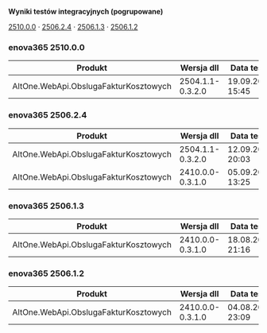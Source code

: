 **Wyniki testów integracyjnych (pogrupowane)**

[2510.0.0](#enova365-251000) · [2506.2.4](#enova365-250624) · [2506.1.3](#enova365-250613) · [2506.1.2](#enova365-250612)

### enova365 2510.0.0

| Produkt                               | Wersja dll       | Data testu       | Status |
|---------------------------------------|------------------|------------------|--------|
| AltOne.WebApi.ObslugaFakturKosztowych | 2504.1.1-0.3.2.0 | 19.09.2025 15:45 | ❌      |

### enova365 2506.2.4

| Produkt                               | Wersja dll       | Data testu       | Status |
|---------------------------------------|------------------|------------------|--------|
| AltOne.WebApi.ObslugaFakturKosztowych | 2504.1.1-0.3.2.0 | 12.09.2025 20:03 | ✅      |
| AltOne.WebApi.ObslugaFakturKosztowych | 2410.0.0-0.3.1.0 | 05.09.2025 13:25 | ✅      |

### enova365 2506.1.3

| Produkt                               | Wersja dll       | Data testu       | Status |
|---------------------------------------|------------------|------------------|--------|
| AltOne.WebApi.ObslugaFakturKosztowych | 2410.0.0-0.3.1.0 | 18.08.2025 21:16 | ✅      |

### enova365 2506.1.2

| Produkt                               | Wersja dll       | Data testu       | Status |
|---------------------------------------|------------------|------------------|--------|
| AltOne.WebApi.ObslugaFakturKosztowych | 2410.0.0-0.3.1.0 | 04.08.2025 23:09 | ✅      |

